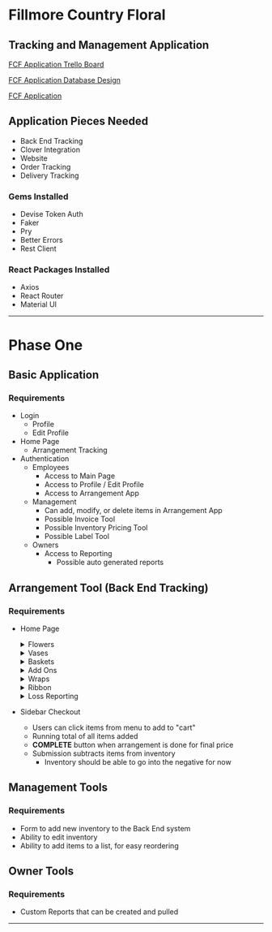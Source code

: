 # Fillmore Country Floral
## Tracking and Management Application

[FCF Application Trello Board](https://trello.com/b/ZTW4NWlN/fcf-application)

[FCF Application Database Design](https://lucid.app/lucidchart/4740ecb0-4950-427f-bec1-e1bf802aa386/edit?beaconFlowId=A91577D85DEBDF47&invitationId=inv_7b96c416-9f50-4151-bf5a-244f36f8e6af&page=0_0#)

[FCF Application](https://www.figma.com/file/XzhvCIL0PjnghFP7faPs3W/FCF-Wireframes?node-id=0%3A1)

## Application Pieces Needed
- Back End Tracking
- Clover Integration
- Website
- Order Tracking
- Delivery Tracking

### Gems Installed
- Devise Token Auth
- Faker
- Pry
- Better Errors
- Rest Client

### React Packages Installed
- Axios
- React Router
- Material UI

---

# Phase One

## Basic Application
### Requirements
- Login
    - Profile
    - Edit Profile
- Home Page
    - Arrangement Tracking
- Authentication
    - Employees
        - Access to Main Page
        - Access to Profile / Edit Profile
        - Access to Arrangement App
    - Management
        - Can add, modify, or delete items in Arrangement App
        - Possible Invoice Tool
        - Possible Inventory Pricing Tool
        - Possible Label Tool
    - Owners
        - Access to Reporting
            - Possible auto generated reports

## Arrangement Tool (Back End Tracking)
### Requirements
- Home Page
    <details>
    <summary>Flowers</summary>
        Type, Name, Picture, Wholesale Price, Retail Price (Calculated from Wholesale Price), Quantity
    </details>
    
    <details>
    <summary>Vases</summary>
        Type, Size, Picture, Wholesale Price, Retail Price (Calculated from Wholesale Price), Quantity
    </details>

    <details>
    <summary>Baskets</summary>
        Type, Size, Picture, Wholesale Price, Retail Price (Calculated from Wholesale Price), Quantity
    </details>

    <details>
    <summary>Add Ons</summary>
        Type, Name, Picture, Supplier, Wholesale Price, Retail Price (Calculated from Wholesale Price)
    </details>

    <details>
    <summary>Wraps</summary>
        Color, Picture, Material, Wholesale Price, Retail Price (Calculated from Wholesale Price), Quantity
    </details>

    <details>
    <summary>Ribbon</summary>
        Color, Size, Picture, Quantity
    </details>

    <details>
    <summary>Loss Reporting</summary>
        Employee Pin, Item Name, Description, Thrown Away / Returned, Supplier, Invoice Number, Price from Invoice / Wholesale Price from Database
    </details>

- Sidebar Checkout
    - Users can click items from menu to add to "cart"
    - Running total of all items added
    - **COMPLETE** button when arrangement is done for final price
    - Submission subtracts items from inventory
        - Inventory should be able to go into the negative for now

## Management Tools
### Requirements
- Form to add new inventory to the Back End system
- Ability to edit inventory
- Ability to add items to a list, for easy reordering

## Owner Tools
### Requirements
- Custom Reports that can be created and pulled

---
